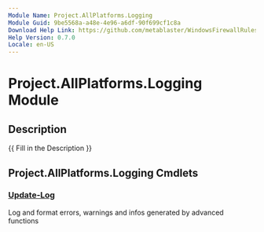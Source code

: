 ```yaml
---
Module Name: Project.AllPlatforms.Logging
Module Guid: 9be5568a-a48e-4e96-a6df-90f699cf1c8a
Download Help Link: https://github.com/metablaster/WindowsFirewallRuleset/tree/develop/Config/HelpContent/0.7.0
Help Version: 0.7.0
Locale: en-US
---
```


# Project.AllPlatforms.Logging Module
## Description
{{ Fill in the Description }}

## Project.AllPlatforms.Logging Cmdlets
### [Update-Log](Update-Log.md)
Log and format errors, warnings and infos generated by advanced functions
